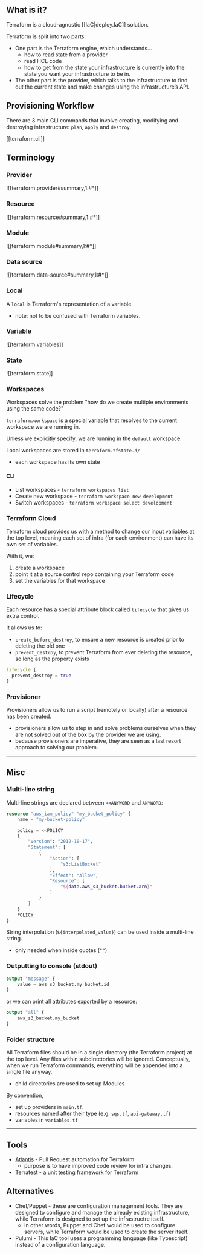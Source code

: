 
## What is it?
Terraform is a cloud-agnostic [[IaC|deploy.IaC]] solution.

Terraform is split into two parts:
- One part is the Terraform engine, which understands... 
    - how to read state from a provider
    - read HCL code
    - how to get from the state your infrastructure is currently into the state you want your infrastructure to be in.
- The other part is the provider, which talks to the infrastructure to find out the current state and make changes using the infrastructure’s API.

## Provisioning Workflow
There are 3 main CLI commands that involve creating, modifying and destroying infrastructure: `plan`, `apply` and `destroy`.

[[terraform.cli]]

## Terminology
### Provider
![[terraform.provider#summary,1:#*]]

### Resource
![[terraform.resource#summary,1:#*]]

### Module
![[terraform.module#summary,1:#*]]

### Data source
![[terraform.data-source#summary,1:#*]]

### Local
A `local` is Terraform's representation of a variable.
- note: not to be confused with Terraform variables.

### Variable
![[terraform.variables]]

### State
![[terraform.state]]

### Workspaces
Workspaces solve the problem "how do we create multiple environments using the same code?"

`terraform.workspace` is a special variable that resolves to the current workspace we are running in.

Unless we explicitly specify, we are running in the `default` workspace.

Local workspaces are stored in `terraform.tfstate.d/`
- each workspace has its own state

#### CLI
- List workspaces -  `terraform workspaces list`
- Create new workspace - `terraform workspace new development`
- Switch workspaces - `terraform workspace select development`

### Terraform Cloud
Terraform cloud provides us with a method to change our input variables at the top level, meaning each set of infra (for each environment) can have its own set of variables.

With it, we:
1. create a workspace 
2. point it at a source control repo containing your Terraform code
3. set the variables for that workspace

### Lifecycle
Each resource has a special attribute block called `lifecycle` that gives us extra control.

It allows us to:
- `create_before_destroy`, to ensure a new resource is created prior to deleting the old one
- `prevent_destroy`, to prevent Terraform from ever deleting the resource, so long as the property exists

```tf
lifecycle {
  prevent_destroy = true
}
```

### Provisioner
Provisioners allow us to run a script (remotely or locally) after a resource has been created.
- provisioners allow us to step in and solve problems ourselves when they are not solved out of the box by the provider we are using.
- because provisioners are imperative, they are seen as a last resort approach to solving our problem.

* * *

## Misc
### Multi-line string
Multi-line strings are declared between `<<ANYWORD` and `ANYWORD`:
```tf
resource "aws_iam_policy" "my_bucket_policy" {
    name = "my-bucket-policy"

    policy = <<POLICY
    {
        "Version": "2012-10-17",
        "Statement": [
            {
                "Action": [
                    "s3:ListBucket"
                ],
                "Effect": "Allow",
                "Resource": [
                    "${data.aws_s3_bucket.bucket.arn}"
                ]
            }
        ]
    }
    POLICY
}
```

String interpolation (`${interpolated_value}`) can be used inside a multi-line string.
- only needed when inside quotes (`""`)

### Outputting to console (stdout)
```tf
output "message" {
    value = aws_s3_bucket.my_bucket.id
}
```

or we can print all attributes exported by a resource:
```tf
output "all" {
    aws_s3_bucket.my_bucket
}
```

### Folder structure
All Terraform files should be in a single directory (the Terraform project) at the top level. Any files within subdirectories will be ignored. Conceptually, when we run Terraform commands, everything will be appended into a single file anyway.
- child directories are used to set up Modules

By convention,
- set up providers in `main.tf`.
- resources named after their type (e.g. `sqs.tf`, `api-gateway.tf`)
- variables in `variables.tf`

* * *

## Tools
- [Atlantis](https://www.runatlantis.io/) - Pull Request automation for Terraform
    - purpose is to have improved code review for infra changes.
- Terratest - a unit testing framework for Terraform

## Alternatives
- Chef/Puppet - these are configuration management tools. They are designed to configure and manage the already existing infrastructure, while Terraform is designed to set up the infrastructre itself.
    - In other words, Puppet and Chef would be used to configure servers, while Terraform would be used to create the server itself.
- Pulumi - This IaC tool uses a programming language (like Typescript) instead of a configuration language.